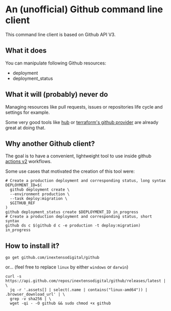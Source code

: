 # An (unofficial) Github command line client

This command line client is based on Github API V3.

## What it does

You can manipulate following Github resources:

- deployment
- deployment_status

## What it will (probably) never do

Managing resources like pull requests, issues or repositories life cycle and settings for example.

Some very good tools like [hub](https://github.com/github/hub) or [terraform's github provider](https://www.terraform.io/docs/providers/github/index.html) are already great at doing that.

## Why another Github client?

The goal is to have a convenient, lightweight tool to use inside github [actions v2](https://github.com/features/actions) workflows.

Some use cases that motivated the creation of this tool were:

```shell
# Create a production deployment and corresponding status, long syntax
DEPLOYMENT_ID=$(
  github deployment create \
  --environment production \
  --task deploy:migration \
  $GITHUB_REF
)
github deployment_status create $DEPLOYMENT_ID in_progress
# Create a production deployment and corresponding status, short syntax
github ds c $(github d c -e production -t deploy:migration) in_progress
```

## How to install it?

```shell
go get github.com/inextensodigital/github
```

or... (feel free to replace `linux` by either `windows` or `darwin`)

```shell
curl -s https://api.github.com/repos/inextensodigital/github/releases/latest | \
  jq -r '.assets[] | select(.name | contains("linux-amd64")) | .browser_download_url' | \
  grep -v sha256 | \
  wget -qi - -O github && sudo chmod +x github
```
